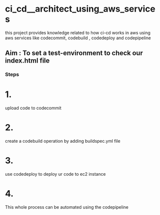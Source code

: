 # ci_cd__architect_using_aws_services
this project provides knowledge related to how ci-cd works in aws using aws services like codecommit, codebuild , codedeploy  and codepipeline

## Aim : To set a test-environment to check our index.html file

### Steps
# 1.
upload code to codecommit
# 2.
create a codebuild operation by adding buildspec.yml file
# 3.
use codedeploy to deploy ur code to ec2 instance 
# 4.
This whole process can be automated using the codepipeline

